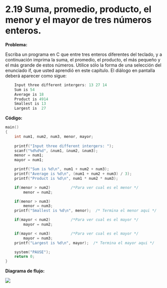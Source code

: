 # 2.19 Suma, promedio, producto, el menor y el mayor de tres números enteros.

**Problema:**

Escriba un programa en C que entre tres enteros diferentes del teclado, y a continuación imprima la suma, el promedio, el producto, el más pequeño y el más grande de estos números. Utilice sólo la forma de una selección del enunciado if, que usted aprendió en este capítulo. El diálogo en pantalla deberá aparecer como sigue:

```c
	Input three different intergers: 13 27 14
	Sum is 54
	Average is 18
	Product is 4914
	Smallest is 13
	Largest is  27
```

**Código:**

```c
main()
{
	int num1, num2, num3, menor, mayor;
	
	printf("Input three different intergers: ");
	scanf("%d%d%d", &num1, &num2, &num3);
    menor = num1;
    mayor = num1;

    printf("Sum is %d\n", num1 + num2 + num3);
    printf("Average is %d\n", (num1 + num2 + num3) / 3);
    printf("Product is %d\n", num1 * num2 * num3);

    if(menor > num2)         /*Para ver cual es el menor */
        menor = num2;

    if(menor > num3)
        menor = num3;     	
    printf("Smallest is %d\n", menor);  /* Termina el menor aqui */

    if(mayor < num2)         /*Para ver cual es el mayor */
        mayor = num2;

    if(mayor < num3)         /*Para ver cual es el mayor */
        mayor = num3;     	
    printf("Largest is %d\n", mayor);  /* Termina el mayor aqui */

    system("PAUSE");
    return 0;
}
```
**Diagrama de flujo:**

<img src=".\2.19_Diagrama_de_flujo.png"  />

